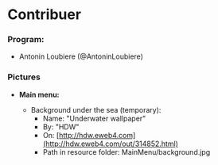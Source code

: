 # Contribuer

### Program:

 - Antonin Loubiere (@AntoninLoubiere)

### Pictures

- **Main menu:**

  - Background under the sea (temporary):
      - Name: "Underwater wallpaper"
      - By: "HDW"
      - On: [http://hdw.eweb4.com](http://hdw.eweb4.com/out/314852.html)
      - Path in resource folder: MainMenu/background.jpg
  

